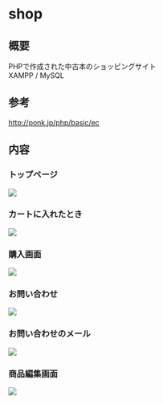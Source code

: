 # shop

## 概要
PHPで作成された中古本のショッピングサイト  
XAMPP / MySQL

## 参考
http://ponk.jp/php/basic/ec

## 内容

### トップページ
<img src="https://user-images.githubusercontent.com/40752235/52186665-3c9cd180-286c-11e9-8eab-027a96e2e02d.png">

### カートに入れたとき
<img src="https://user-images.githubusercontent.com/40752235/52186678-40305880-286c-11e9-9787-770d48a7b535.png">

### 購入画面
<img src="https://user-images.githubusercontent.com/40752235/52186679-40c8ef00-286c-11e9-9c5d-85cb27379161.png">

### お問い合わせ
<img src="https://user-images.githubusercontent.com/40752235/52186686-44f50c80-286c-11e9-87fa-6bb545e8de73.png">

### お問い合わせのメール
<img src="https://user-images.githubusercontent.com/40752235/52186687-44f50c80-286c-11e9-9238-236ac17fcad8.png">

### 商品編集画面
<img src="https://user-images.githubusercontent.com/40752235/52186688-44f50c80-286c-11e9-9eb0-246143f6d025.png">
